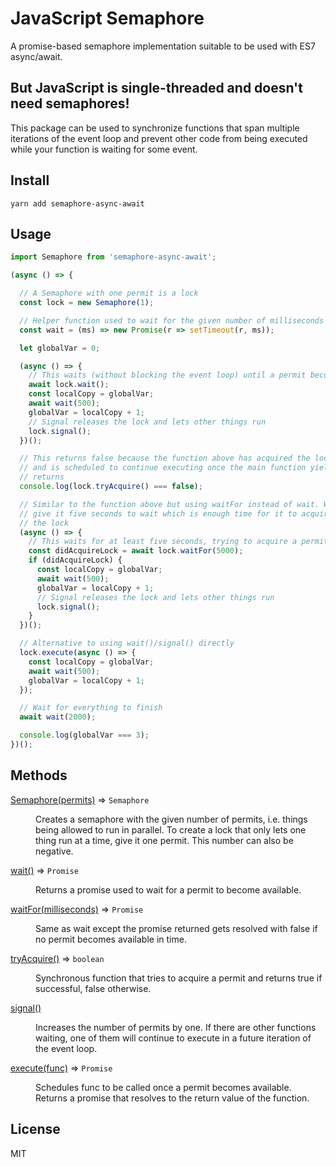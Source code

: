 # JavaScript Semaphore

A promise-based semaphore implementation suitable to be used with ES7 async/await.

## But JavaScript is single-threaded and doesn't need semaphores!
This package can be used to synchronize functions that span multiple iterations of the event loop and prevent other code from being executed while your function is waiting for some event.

## Install
```yarn add semaphore-async-await```

## Usage
```javascript
import Semaphore from 'semaphore-async-await';

(async () => {

  // A Semaphore with one permit is a lock
  const lock = new Semaphore(1);

  // Helper function used to wait for the given number of milliseconds
  const wait = (ms) => new Promise(r => setTimeout(r, ms));

  let globalVar = 0;

  (async () => {
    // This waits (without blocking the event loop) until a permit becomes available
    await lock.wait();
    const localCopy = globalVar;
    await wait(500);
    globalVar = localCopy + 1;
    // Signal releases the lock and lets other things run
    lock.signal();
  })();

  // This returns false because the function above has acquired the lock
  // and is scheduled to continue executing once the main function yields or
  // returns
  console.log(lock.tryAcquire() === false);

  // Similar to the function above but using waitFor instead of wait. We
  // give it five seconds to wait which is enough time for it to acquire
  // the lock
  (async () => {
    // This waits for at least five seconds, trying to acquire a permit.
    const didAcquireLock = await lock.waitFor(5000);
    if (didAcquireLock) {
      const localCopy = globalVar;
      await wait(500);
      globalVar = localCopy + 1;
      // Signal releases the lock and lets other things run
      lock.signal();
    }
  })();

  // Alternative to using wait()/signal() directly
  lock.execute(async () => {
    const localCopy = globalVar;
    await wait(500);
    globalVar = localCopy + 1;
  });

  // Wait for everything to finish
  await wait(2000);

  console.log(globalVar === 3);
})();
```

## Methods

<dl>
<dt><a href="#wait">Semaphore(permits)</a> ⇒ <code>Semaphore</code></dt>
<dd><p>Creates a semaphore with the given number of permits, i.e. things being allowed to run in parallel. To create a lock that only lets one thing run at a time, give it one permit. This number can also be negative.</p>
</dd>
<dt><a href="#wait">wait()</a> ⇒ <code>Promise</code></dt>
<dd><p>Returns a promise used to wait for a permit to become available.</p>
</dd>
<dt><a href="#waitFor">waitFor(milliseconds)</a> ⇒ <code>Promise</code></dt>
<dd><p>Same as wait except the promise returned gets resolved with false if no permit becomes available in time.</p>
</dd>
<dt><a href="#tryAcquire">tryAcquire()</a> ⇒ <code>boolean</code></dt>
<dd><p>Synchronous function that tries to acquire a permit and returns true if successful, false otherwise.</p>
</dd>
<dt><a href="#signal">signal()</a></dt>
<dd><p>Increases the number of permits by one. If there are other functions waiting, one of them will
continue to execute in a future iteration of the event loop.</p>
</dd>
<dt><a href="#execute">execute(func)</a> ⇒ <code>Promise</code></dt>
<dd><p>Schedules func to be called once a permit becomes available. Returns a promise that resolves to the return value of the function.</p>
</dd>
</dl>



## License
MIT
